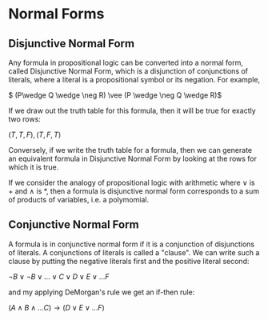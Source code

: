 # Normal Forms 
## Disjunctive Normal Form
Any formula in propositional logic can be converted into a normal form, called Disjunctive Normal Form,
which is a disjunction of conjunctions of literals, where a literal is a propositional symbol or its negation. 
For example,

$ (P\wedge Q \wedge \neg R) \vee (P \wedge \neg Q \wedge R)$

If we draw out the truth table for this formula, then it will be true for exactly two rows:

$(T,T,F), (T,F,T)$

Conversely, if we write the truth table for a formula, then we can generate an equivalent formula
in Disjunctive Normal Form by looking at the rows for which it is true.

If we consider the analogy of propositional logic with arithmetic where $\vee$ is $+$ and $\wedge$ is $*$,
then a formula is disjunctive normal form corresponds to a sum of products of variables, i.e. a polymomial.

## Conjunctive Normal Form
A formula is in conjunctive normal form if it is a conjunction of disjunctions of literals.
A conjunctions of literals is called a "clause". We can write such a clause by putting the
negative literals first and the positive literal second:

$\neg B \vee \neg B \vee \ldots \vee C \vee D \vee E \vee \ldots F$

and my applying DeMorgan's rule we get an if-then rule:

$(A\wedge B \wedge \ldots C) \rightarrow (D \vee E \vee \ldots F)$

